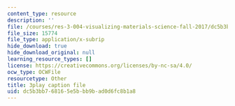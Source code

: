 ```yaml
---
content_type: resource
description: ''
file: /courses/res-3-004-visualizing-materials-science-fall-2017/dc5b3bb768165e5bbb9bad0d6fc8b1a8_1Ed3U4rmyXU.vtt
file_size: 15774
file_type: application/x-subrip
hide_download: true
hide_download_original: null
learning_resource_types: []
license: https://creativecommons.org/licenses/by-nc-sa/4.0/
ocw_type: OCWFile
resourcetype: Other
title: 3play caption file
uid: dc5b3bb7-6816-5e5b-bb9b-ad0d6fc8b1a8
---
```

